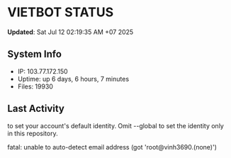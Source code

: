 # VIETBOT STATUS
**Updated**: Sat Jul 12 02:19:35 AM +07 2025

## System Info
- IP: 103.77.172.150
- Uptime: up 6 days, 6 hours, 7 minutes
- Files: 19930

## Last Activity

to set your account's default identity.
Omit --global to set the identity only in this repository.

fatal: unable to auto-detect email address (got 'root@vinh3690.(none)')
